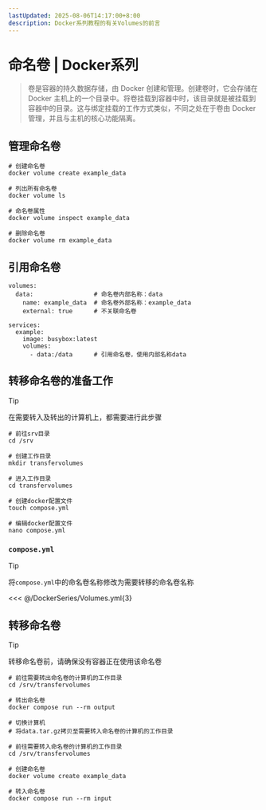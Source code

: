 ```yaml
---
lastUpdated: 2025-08-06T14:17:00+8:00
description: Docker系列教程的有关Volumes的前言
---
```


# 命名卷 | Docker系列

> 卷是容器的持久数据存储，由 Docker 创建和管理。创建卷时，它会存储在 Docker 主机上的一个目录中。将卷挂载到容器中时，该目录就是被挂载到容器中的目录。这与绑定挂载的工作方式类似，不同之处在于卷由 Docker 管理，并且与主机的核心功能隔离。

## 管理命名卷

```shell
# 创建命名卷
docker volume create example_data

# 列出所有命名卷
docker volume ls

# 命名卷属性
docker volume inspect example_data

# 删除命名卷
docker volume rm example_data
```

## 引用命名卷

```yml{2-4,10}
volumes:
  data:                 # 命名卷内部名称：data
    name: example_data  # 命名卷外部名称：example_data
    external: true      # 不关联命名卷

services:
  example:
    image: busybox:latest
    volumes:
      - data:/data      # 引用命名卷，使用内部名称data
```

## 转移命名卷的准备工作

> [!TIP]
> 在需要转入及转出的计算机上，都需要进行此步骤

```shell
# 前往srv目录
cd /srv

# 创建工作目录
mkdir transfervolumes

# 进入工作目录
cd transfervolumes

# 创建docker配置文件
touch compose.yml

# 编辑docker配置文件
nano compose.yml
```

### `compose.yml`

> [!TIP]
> 将`compose.yml`中的命名卷名称修改为需要转移的命名卷名称

<<< @/DockerSeries/Volumes.yml{3}

## 转移命名卷

> [!TIP]
> 转移命名卷前，请确保没有容器正在使用该命名卷

```shell
# 前往需要转出命名卷的计算机的工作目录
cd /srv/transfervolumes

# 转出命名卷
docker compose run --rm output

# 切换计算机
# 将data.tar.gz拷贝至需要转入命名卷的计算机的工作目录

# 前往需要转入命名卷的计算机的工作目录
cd /srv/transfervolumes

# 创建命名卷
docker volume create example_data

# 转入命名卷
docker compose run --rm input
```
